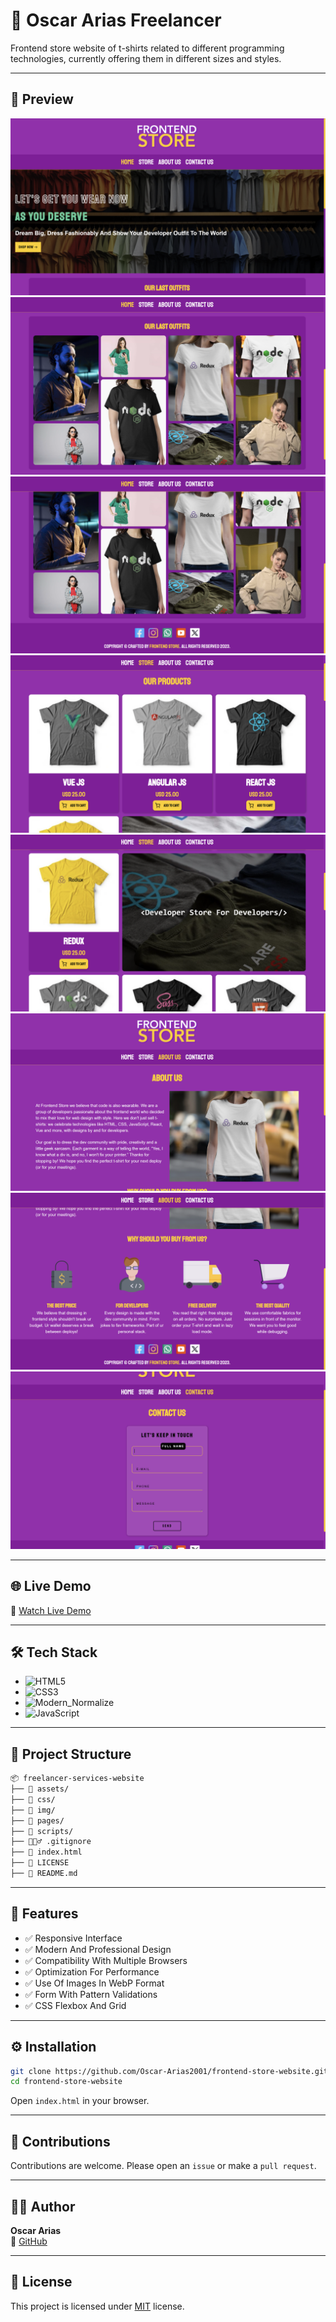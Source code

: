 # 👕 Oscar Arias Freelancer

Frontend store website of t-shirts related to different programming technologies, currently offering them in different sizes and styles.

---

## 📸 Preview

![Home](./assets/picture-1.png)
![Gallery](./assets/picture-2.png)
![Footer](./assets/picture-3.png)
![Products](./assets/picture-4.png)
![Store](./assets/picture-5.png)
![About](./assets/picture-6.png)
![Buy](./assets/picture-7.png)
![Contact](./assets/picture-8.png)

---

## 🌐 Live Demo

🔗 [Watch Live Demo](https://frontendstorenic.netlify.app/)

---

## 🛠️ Tech Stack

- ![HTML5](https://img.shields.io/badge/HTML5-E34F26?style=flat&logo=html5&logoColor=white)
- ![CSS3](https://img.shields.io/badge/CSS3-1572B6?style=flat&logo=css&logoColor=white)
- ![Modern_Normalize](https://img.shields.io/badge/Modern_Normalize-E34F26?style=flat&logo=normalizedotcss&logoColor=white)
- ![JavaScript](https://img.shields.io/badge/JavaScript-F7DF1E?style=flat&logo=javascript&logoColor=black)

---

## 📁 Project Structure

```bash
📦 freelancer-services-website
├── 📁 assets/
├── 📁 css/
├── 📁 img/
├── 📁 pages/
├── 📁 scripts/
├── 🙅🏻‍♂️ .gitignore
├── 📄 index.html
├── 🪪 LICENSE
├── 📖 README.md
```

---

## 📌 Features

- ✅ Responsive Interface
- ✅ Modern And Professional Design
- ✅ Compatibility With Multiple Browsers
- ✅ Optimization For Performance
- ✅ Use Of Images In WebP Format
- ✅ Form With Pattern Validations
- ✅ CSS Flexbox And Grid

---

## ⚙️ Installation

```bash
git clone https://github.com/Oscar-Arias2001/frontend-store-website.git
cd frontend-store-website
```

Open `index.html` in your browser.

---

## 🤝 Contributions

Contributions are welcome. Please open an `issue` or make a `pull request`.

---

## 🧑‍💻 Author

**Oscar Arias**  
🐙 [GitHub](https://github.com/Oscar-Arias2001)

---

## 📄 License

This project is licensed under [MIT](LICENSE) license.
